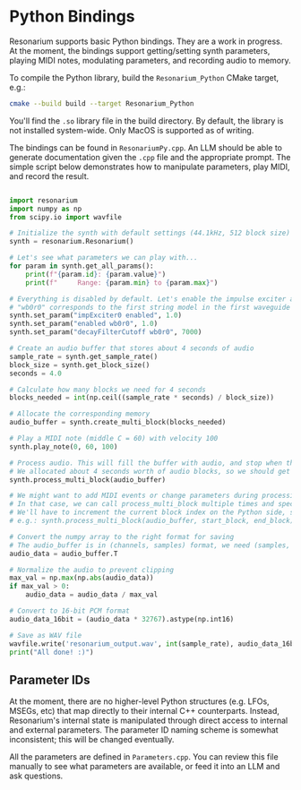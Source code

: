 # Python Bindings

Resonarium supports basic Python bindings. They are a work in progress. At the moment, the bindings support getting/setting synth parameters, playing MIDI notes, modulating parameters, and recording audio to memory.

To compile the Python library, build the `Resonarium_Python` CMake target, e.g.:

```bash
cmake --build build --target Resonarium_Python
```

You'll find the `.so` library file in the build directory. By default, the library is not installed system-wide. Only MacOS is supported as of writing.

The bindings can be found in `ResonariumPy.cpp`. An LLM should be able to generate documentation given the `.cpp` file and the appropriate prompt. The simple script below demonstrates how to manipulate parameters, play MIDI, and record the result.

```python

import resonarium
import numpy as np
from scipy.io import wavfile  

# Initialize the synth with default settings (44.1kHz, 512 block size)
synth = resonarium.Resonarium()

# Let's see what parameters we can play with...
for param in synth.get_all_params():
    print(f"{param.id}: {param.value}")
    print(f"     Range: {param.min} to {param.max}")

# Everything is disabled by default. Let's enable the impulse exciter and a single string model, with a bright loop filter
# "wb0r0" corresponds to the first string model in the first waveguide bank -- indexing starts at zero. There are four waveguide banks, with eight string models apiece.
synth.set_param("impExciter0 enabled", 1.0)
synth.set_param("enabled wb0r0", 1.0)
synth.set_param("decayFilterCutoff wb0r0", 7000)

# Create an audio buffer that stores about 4 seconds of audio
sample_rate = synth.get_sample_rate()
block_size = synth.get_block_size()
seconds = 4.0

# Calculate how many blocks we need for 4 seconds
blocks_needed = int(np.ceil((sample_rate * seconds) / block_size))

# Allocate the corresponding memory
audio_buffer = synth.create_multi_block(blocks_needed)

# Play a MIDI note (middle C = 60) with velocity 100
synth.play_note(0, 60, 100)

# Process audio. This will fill the buffer with audio, and stop when the buffer is full.
# We allocated about 4 seconds worth of audio blocks, so we should get a 4 second sample back.
synth.process_multi_block(audio_buffer)

# We might want to add MIDI events or change parameters during processing. 
# In that case, we can call process_multi_block multiple times and specify the start and end blocks.
# We'll have to increment the current block index on the Python side, since the buffer doesn't "remember" the current write position.
# e.g.: synth.process_multi_block(audio_buffer, start_block, end_block)

# Convert the numpy array to the right format for saving
# The audio_buffer is in (channels, samples) format, we need (samples, channels)
audio_data = audio_buffer.T

# Normalize the audio to prevent clipping
max_val = np.max(np.abs(audio_data))
if max_val > 0:
    audio_data = audio_data / max_val

# Convert to 16-bit PCM format
audio_data_16bit = (audio_data * 32767).astype(np.int16)

# Save as WAV file
wavfile.write('resonarium_output.wav', int(sample_rate), audio_data_16bit)
print("All done! :)")
```

## Parameter IDs
At the moment, there are no higher-level Python structures (e.g. LFOs, MSEGs, etc) that map directly to their internal C++ counterparts. Instead, Resonarium's internal state is manipulated through direct access to internal and external parameters. The parameter ID naming scheme is somewhat inconsistent; this will be changed eventually. 

All the parameters are defined in `Parameters.cpp`. You can review this file manually to see what parameters are available, or feed it into an LLM and ask questions.
